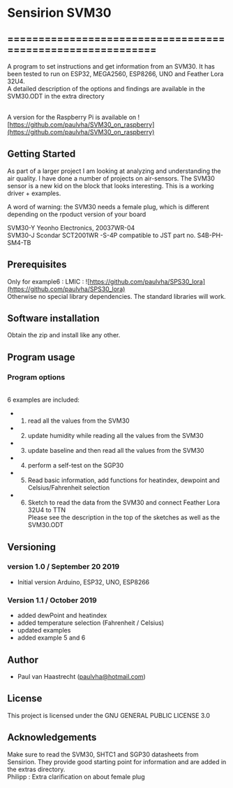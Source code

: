 # Sensirion SVM30

## ===========================================================

A program to set instructions and get information from an SVM30. It has been
tested to run on ESP32, MEGA2560, ESP8266, UNO and Feather Lora 32U4.
<br> A detailed description of the options and findings are available in the SVM30.ODT in the extra directory

<br>A version for the Raspberry Pi is available on ![https://github.com/paulvha/SVM30_on_raspberry](https://github.com/paulvha/SVM30_on_raspberry)

## Getting Started
As part of a larger project I am looking at analyzing and understanding the air quality.
I have done a number of projects on air-sensors. The SVM30 sensor is a new kid on the block
that looks interesting. This is a working driver + examples.

A word of warning: the SVM30 needs a female plug, which is different depending on the rpoduct version of your board

SVM30-Y  Yeonho Electronics, 20037WR-04 <br>
SVM30-J  Scondar SCT2001WR -S-4P compatible to JST part no. S4B-PH-SM4-TB <br>

## Prerequisites
Only for example6 : LMIC  : ![https://github.com/paulvha/SPS30_lora](https://github.com/paulvha/SPS30_lora)
<br>Otherwise no special library dependencies. The standard libraries will work.

## Software installation
Obtain the zip and install like any other.

## Program usage
### Program options
<br> 6 examples are included:
 - 1. read all the values from the SVM30
 - 2. update humidity while reading all the values from the SVM30
 - 3. update baseline and then read all the values from the SVM30
 - 4. perform a self-test on the SGP30
 - 5. Read basic information, add functions for heatindex, dewpoint and Celsius/Fahrenheit selection
 - 6. Sketch to read the data from the SVM30 and connect Feather Lora 32U4 to TTN
<br>Please see the description in the top of the sketches as well as the SVM30.ODT

## Versioning

### version 1.0 / September 20 2019
 * Initial version Arduino, ESP32, UNO, ESP8266

### Version 1.1 / October 2019
 * added dewPoint and heatindex
 * added temperature selection (Fahrenheit / Celsius)
 * updated examples
 * added example 5 and 6

## Author
 * Paul van Haastrecht (paulvha@hotmail.com)

## License
This project is licensed under the GNU GENERAL PUBLIC LICENSE 3.0

## Acknowledgements
Make sure to read the SVM30, SHTC1 and SGP30 datasheets from Sensirion.
They provide good starting point for information and are added in the extras directory.<br>
Philipp : Extra clarification on about female plug
